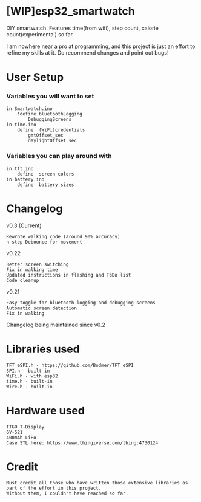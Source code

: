 
# [WIP]esp32_smartwatch
DIY smartwatch. Features time(from wifi), step count, calorie count(experimental) so far. 

I am nowhere near a pro at programming, and this project is just an effort to refine my skills at it. Do recommend changes and point out bugs! 

# User Setup
### Variables you will want to set
	in Smartwatch.ino
		!define	bluetoothLogging
			DebuggingScreens
	in time.ino
		define 	(WiFi)credentials
			gmtOffset_sec
			daylightOffset_sec
			
### Variables you can play around with
	in tft.ino
		define 	screen colors
	in battery.ino
		define 	battery sizes
		
	

# Changelog
v0.3 (Current)

	Rewrote walking code (around 90% accuracy)
	n-step Debounce for movement
	
v0.22
	
	Better screen switching
	Fix in walking time
	Updated instructions in flashing and ToDo list
	Code cleanup
		
v0.21
	
	Easy toggle for bluetooth logging and debugging screens	
	Automatic screen detection	
	Fix in walking

Changelog being maintained since v0.2

# Libraries used
  	TFT_eSPI.h - https://github.com/Bodmer/TFT_eSPI
  	SPI.h - built-in
  	WiFi.h - with esp32 
  	time.h - built-in
  	Wire.h - built-in

# Hardware used
  	TTGO T-Display
  	GY-521
  	400mAh LiPo
  	Case STL here: https://www.thingiverse.com/thing:4730124

# Credit
	Must credit all those who have written those extensive libraries as part of the effort in this project.
	Without them, I couldn't have reached so far.


